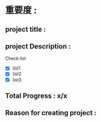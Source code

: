 # 重要度 :
## project title :
## project Description :
Check list
- [x] list1
- [x] list2
- [x] list3
## Total Progress : x/x
## Reason for creating project : 
